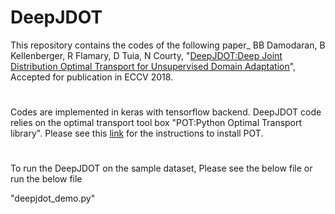 # DeepJDOT
This repository contains the codes of the following paper_
BB Damodaran, B Kellenberger, R Flamary, D Tuia, N Courty, "[DeepJDOT:Deep Joint Distribution Optimal Transport for Unsupervised Domain Adaptation](https://arxiv.org/abs/1803.10081)", 
Accepted for publication in ECCV 2018.
#
Codes are implemented in keras with tensorflow backend.
DeepJDOT code relies on the optimal transport tool box "POT:Python Optimal Transport library". Please see this [link](https://github.com/rflamary/POT) for the instructions to install POT.
#
To run the DeepJDOT on the sample dataset, Please see the below file  or run the below file

"deepjdot_demo.py"



